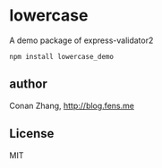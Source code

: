 lowercase
========================

A demo package of express-validator2

```{bash}
npm install lowercase_demo
```

## author

Conan Zhang, http://blog.fens.me

## License

MIT